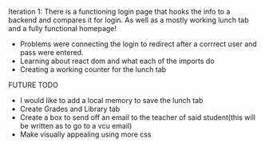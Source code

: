 Iteration 1: There is a functioning login page that hooks the info to a backend and compares it for login. As well as a mostly working lunch tab and a fully functional homepage!
 - Problems were connecting the login to redirect after a corrrect user and pass were entered.
 - Learning about react dom and what each of the imports do
 - Creating a working counter for the lunch tab

FUTURE TODO
 - I would like to add a local memory to save the lunch tab
 - Create Grades and Library tab
 - Create a box to send off an email to the teacher of said student(this will be written as to go to a vcu email)
 - Make visually appealing using more css
